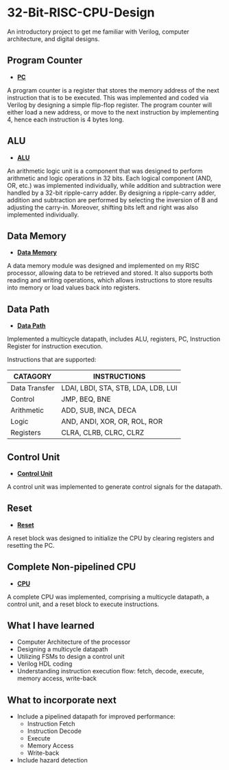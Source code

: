# 32-Bit-RISC-CPU-Design

An introductory project to get me familiar with Verilog, computer architecture, and digital designs. 

## Program Counter

* [**PC**](https://github.com/johnsonnguyenn/32-Bit-RISC-CPU-Design/tree/main/Register)

A program counter is a register that stores the memory address of the next instruction that is to be executed. This was implemented and coded via Verilog by designing a simple flip-flop register.
The program counter will either load a new address, or move to the next instruction by implementing 4, hence each instruction is 4 bytes long. 

## ALU 

* [**ALU**](https://github.com/johnsonnguyenn/32-Bit-RISC-CPU-Design/tree/main/ALU)

An arithmetic logic unit is a component that was designed to perform arithmetic and logic operations in 32 bits. Each logical component (AND, OR, etc.) was implemented individually, while addition and subtraction were handled by a 32-bit ripple-carry adder. 
By designing a ripple-carry adder, addition and subtraction are performed by selecting the inversion of B and adjusting the carry-in. Moreover, shifting bits left and right was also implemented individually. 

## Data Memory

* [**Data Memory**](https://github.com/johnsonnguyenn/32-Bit-RISC-CPU-Design/tree/main/Data_Mem)

A data memory module was designed and implemented on my RISC processor, allowing data to be retrieved and stored. It also supports both reading and writing operations, which allows instructions to store results into memory or load values back into registers. 

## Data Path

* [**Data Path**](https://github.com/johnsonnguyenn/32-Bit-RISC-CPU-Design/tree/main/DataPathCPU)

Implemented a multicycle datapath, includes ALU, registers, PC, Instruction Register for instruction execution. 

Instructions that are supported: 

| CATAGORY   | INSTRUCTIONS |
| ------------- | ------------- |
|     Data Transfer     | LDAI, LBDI, STA, STB, LDA, LDB, LUI  |
| Control  | JMP, BEQ, BNE  |
| Arithmetic  | ADD, SUB, INCA, DECA |
| Logic | AND, ANDI, XOR, OR, ROL, ROR |
| Registers  | CLRA, CLRB, CLRC, CLRZ |

## Control Unit

* [**Control Unit**](https://github.com/johnsonnguyenn/32-Bit-RISC-CPU-Design/tree/main/ControlUnit)

A control unit was implemented to generate control signals for the datapath.
## Reset 

* [**Reset**](https://github.com/johnsonnguyenn/32-Bit-RISC-CPU-Design/tree/main/Reset)

A reset block was designed to initialize the CPU by clearing registers and resetting the PC. 

## Complete Non-pipelined CPU

* [**CPU**](https://github.com/johnsonnguyenn/32-Bit-RISC-CPU-Design/tree/main/Harvard)

A complete CPU was implemented, comprising a multicycle datapath, a control unit, and a reset block to execute instructions. 

## What I have learned 

- Computer Architecture of the processor
- Designing a multicycle datapath
- Utilizing FSMs to design a control unit
- Verilog HDL coding
- Understanding instruction execution flow: fetch, decode, execute, memory access, write-back

## What to incorporate next

- Include a pipelined datapath for improved performance:
   - Instruction Fetch
   - Instruction Decode
   - Execute
   - Memory Access
   - Write-back
- Include hazard detection


